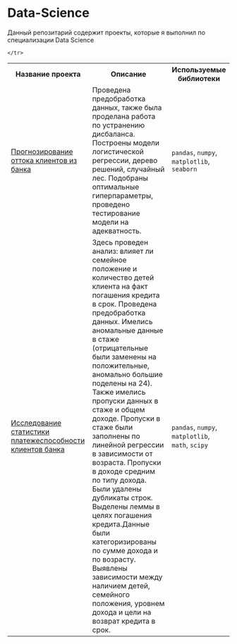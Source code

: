 # Data-Science
Данный репозитарий содержит проекты, которые я выполнил по специализации Data Science

<table>
	<tr>
		<th>Название проекта</th>
		<th>Описание</th>
		<th>Используемые библиотеки</th>
	</tr>
	<tr>
		<td>
			<a href="https://github.com/evdokimov-ek/Data-Science/tree/master/Bank%20churn" alt="Прогнозирование оттока клиентов из банка">Прогнозирование оттока клиентов из банка</a>
		</td>
		<td>
			Проведена предобработка данных, также была проделана работа по устранению дисбаланса. Построены модели логистической регрессии, дерево решений, случайный лес. 
Подобраны оптимальные гиперпараметры, проведено тестирование модели на адекватность.
		</td>
		<td>
			<code>pandas</code>, <code>numpy</code>, <code>matplotlib</code>, <code>seaborn</code>
		</td>
	</tr>
	<tr>
		<td>
			<a href="https://github.com/evdokimov-ek/Data-Science/tree/master/loan%20repayment%20statistics" alt="Исследование статистики платежеспособности клиентов банка">Исследование статистики платежеспособности клиентов банка</a>
		</td>
		<td>
			Здесь проведен анализ: влияет ли семейное положение и количество детей клиента на факт погашения кредита в срок. Проведена предобработка данных. 
Имелись аномальные данные в стаже (отрицательные были заменены на положительные, аномально большие поделены на 24). Также имелись пропуски данных в стаже и общем доходе. 
Пропуски в стаже были заполнены по линейной регрессии в зависимости от возраста. Пропуски в доходе средним по типу дохода. Были удалены дубликаты строк. 
Выделены леммы в целях погашения кредита.Данные были категоризированы по сумме дохода и по возрасту.
Выявлены зависимости между наличием детей, семейного положения, уровнем дохода и цели на возврат кредита в срок.
		</td>
		<td>
			<code>pandas</code>, <code>numpy</code>, <code>matplotlib</code>, <code>math</code>, <code>scipy</code>
		</td>

	</tr>
</table>
